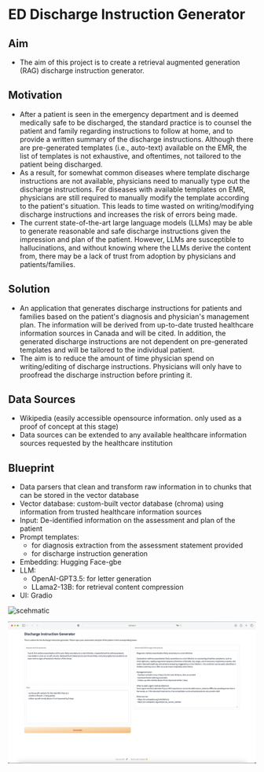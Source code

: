 # ED Discharge Instruction Generator

## Aim
- The aim of this project is to create a retrieval augmented generation (RAG) discharge instruction generator.

## Motivation
- After a patient is seen in the emergency department and is deemed medically safe to be discharged, the standard practice is to counsel the patient and family regarding instructions to follow at home, and to provide a written summary of the discharge instructions. Although there are pre-generated templates (i.e., auto-text) available on the EMR, the list of templates is not exhaustive, and oftentimes, not tailored to the patient being discharged.
- As a result, for somewhat common diseases where template discharge instructions are not available, physicians need to manually type out the discharge instructions. For diseases with available templates on EMR, physicians are still required to manually modify the template according to the patient's situation. This leads to time wasted on writing/modifying discharge instructions and increases the risk of errors being made.
- The current state-of-the-art large language models (LLMs) may be able to generate reasonable and safe discharge instructions given the impression and plan of the patient. However, LLMs are susceptible to hallucinations, and without knowing where the LLMs derive the content from, there may be a lack of trust from adoption by physicians and patients/families.

## Solution
- An application that generates discharge instructions for patients and families based on the patient's diagnosis and physician's management plan. The information will be derived from up-to-date trusted healthcare information sources in Canada and will be cited. In addition, the generated discharge instructions are not dependent on pre-generated templates and will be tailored to the individual patient. 
- The aim is to reduce the amount of time physician spend on writing/editing of discharge instructions. Physicians will only have to proofread the discharge instruction before printing it.

## Data Sources
- Wikipedia (easily accessible opensource information. only used as a proof of concept at this stage)
- Data sources can be extended to any available healthcare information sources requested by the healthcare institution 

## Blueprint
- Data parsers that clean and transform raw information in to chunks that can be stored in the vector database
- Vector database: custom-built vector database (chroma) using information from trusted healthcare information sources
- Input: De-identified information on the assessment and plan of the patient
- Prompt templates: 
    - for diagnosis extraction from the assessment statement provided
    - for discharge instruction generation
- Embedding: Hugging Face-gbe
- LLM: 
    - OpenAI-GPT3.5: for letter generation
    - LLama2-13B: for retrieval content compression
- UI: Gradio

![scehmatic](schematic.png)

![demo img](demo.png)
